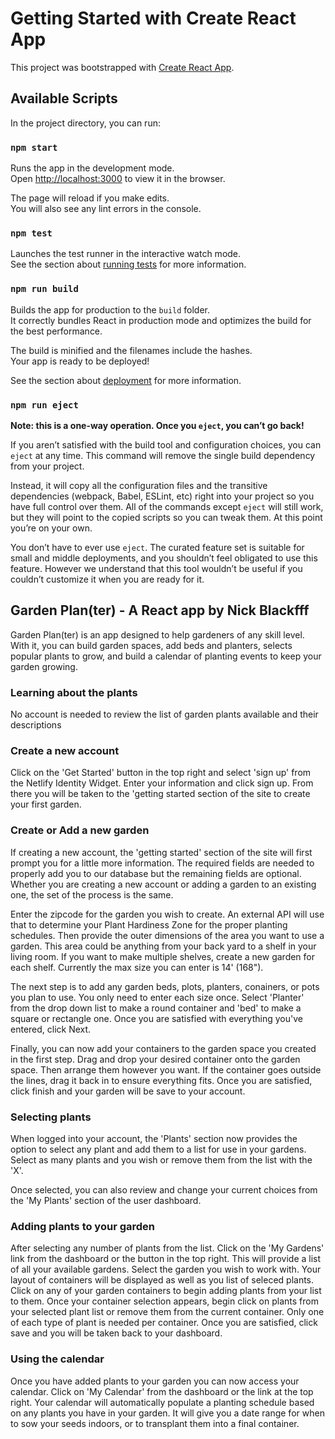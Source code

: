 # Getting Started with Create React App

This project was bootstrapped with [Create React App](https://github.com/facebook/create-react-app).

## Available Scripts

In the project directory, you can run:

### `npm start`

Runs the app in the development mode.\
Open [http://localhost:3000](http://localhost:3000) to view it in the browser.

The page will reload if you make edits.\
You will also see any lint errors in the console.

### `npm test`

Launches the test runner in the interactive watch mode.\
See the section about [running tests](https://facebook.github.io/create-react-app/docs/running-tests) for more information.

### `npm run build`

Builds the app for production to the `build` folder.\
It correctly bundles React in production mode and optimizes the build for the best performance.

The build is minified and the filenames include the hashes.\
Your app is ready to be deployed!

See the section about [deployment](https://facebook.github.io/create-react-app/docs/deployment) for more information.

### `npm run eject`

**Note: this is a one-way operation. Once you `eject`, you can’t go back!**

If you aren’t satisfied with the build tool and configuration choices, you can `eject` at any time. This command will remove the single build dependency from your project.

Instead, it will copy all the configuration files and the transitive dependencies (webpack, Babel, ESLint, etc) right into your project so you have full control over them. All of the commands except `eject` will still work, but they will point to the copied scripts so you can tweak them. At this point you’re on your own.

You don’t have to ever use `eject`. The curated feature set is suitable for small and middle deployments, and you shouldn’t feel obligated to use this feature. However we understand that this tool wouldn’t be useful if you couldn’t customize it when you are ready for it.

## Garden Plan(ter) - A React app by Nick Blackfff

Garden Plan(ter) is an app designed to help gardeners of any skill level. With it, you can build garden spaces, add beds and planters, selects popular plants to grow, and build a calendar of planting events to keep your garden growing.

### Learning about the plants

No account is needed to review the list of garden plants available and their descriptions

### Create a new account

Click on the 'Get Started' button in the top right and select 'sign up' from the Netlify Identity Widget. Enter your information and click sign up. From there you will be taken to the 'getting started section of the site to create your first garden.

### Create or Add a new garden

If creating a new account, the 'getting started' section of the site will first prompt you for a little more information. The required fields are needed to properly add you to our database but the remaining fields are optional. Whether you are creating a new account or adding a garden to an existing one, the set of the process is the same.

Enter the zipcode for the garden you wish to create. An external API will use that to determine your Plant Hardiness Zone for the proper planting schedules. Then provide the outer dimensions of the area you want to use a garden. This area could be anything from your back yard to a shelf in your living room. If you want to make multiple shelves, create a new garden for each shelf. Currently the max size you can enter is 14' (168").

The next step is to add any garden beds, plots, planters, conainers, or pots you plan to use. You only need to enter each size once. Select 'Planter' from the drop down list to make a round container and 'bed' to make a square or rectangle one. Once you are satisfied with everything you've entered, click Next.

Finally, you can now add your containers to the garden space you created in the first step. Drag and drop your desired container onto the garden space. Then arrange them however you want. If the container goes outside the lines, drag it back in to ensure everything fits. Once you are satisfied, click finish and your garden will be save to your account.

### Selecting plants

When logged into your account, the 'Plants' section now provides the option to select any plant and add them to a list for use in your gardens. Select as many plants and you wish or remove them from the list with the 'X'.

Once selected, you can also review and change your current choices from the 'My Plants' section of the user dashboard.

### Adding plants to your garden

After selecting any number of plants from the list. Click on the 'My Gardens' link from the dashboard or the button in the top right. This will provide a list of all your available gardens. Select the garden you wish to work with. Your layout of containers will be displayed as well as you list of seleced plants. Click on any of your garden containers to begin adding plants from your list to them. Once your container selection appears, begin click on plants from your selected plant list or remove them from the current container. Only one of each type of plant is needed per container. Once you are satisfied, click save and you will be taken back to your dashboard.

### Using the calendar

Once you have added plants to your garden you can now access your calendar. Click on 'My Calendar' from the dashboard or the link at the top right. Your calendar will automatically populate a planting schedule based on any plants you have in your garden. It will give you a date range for when to sow your seeds indoors, or to transplant them into a final container.
